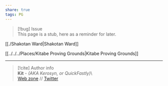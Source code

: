 ```yaml
---  
share: true  
tags: PG  
---  
```

> [!bug] Issue  
> This page is a stub, here as a reminder for later.  
  
[[./Shakotan Ward|Shakotan Ward]]  
  
[[../../../Places/Kitabe Proving Grounds|Kitabe Proving Grounds]]  
  
-----  
> [!cite] Author info  
> **Kit** - *(AKA Kerosyn, or QuickFastly)*\  
> [Web zone](https://kitabe.link) // [Twitter](https://twitter.com/Kerosyn_)